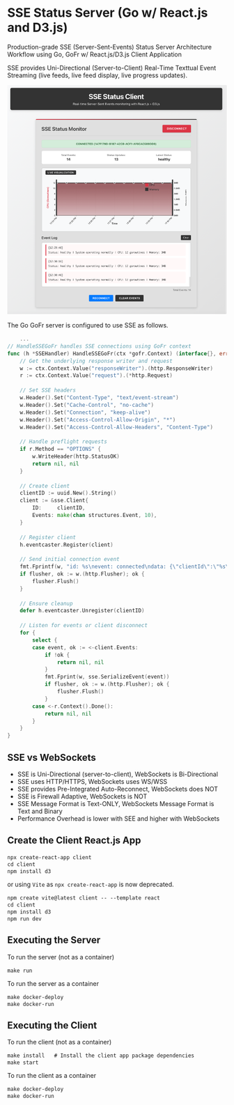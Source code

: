 # SSE Status Server (Go w/ React.js and D3.js)
Production-grade SSE (Server-Sent-Events) Status Server Architecture Workflow using Go, GoFr w/ React.js/D3.js Client Application

SSE provides Uni-Directional (Server-to-Client) Real-Time Texttual Event Streaming (live feeds, live feed display, live progress updates). 



![sse-react-client](docs/sse-react-d3-client.png)


The Go GoFr server is configured to use SSE as follows.

```go
    ...
// HandleSSEGoFr handles SSE connections using GoFr context
func (h *SSEHandler) HandleSSEGoFr(ctx *gofr.Context) (interface{}, error) {
	// Get the underlying response writer and request
	w := ctx.Context.Value("responseWriter").(http.ResponseWriter)
	r := ctx.Context.Value("request").(*http.Request)

	// Set SSE headers
	w.Header().Set("Content-Type", "text/event-stream")
	w.Header().Set("Cache-Control", "no-cache")
	w.Header().Set("Connection", "keep-alive")
	w.Header().Set("Access-Control-Allow-Origin", "*")
	w.Header().Set("Access-Control-Allow-Headers", "Content-Type")

	// Handle preflight requests
	if r.Method == "OPTIONS" {
		w.WriteHeader(http.StatusOK)
		return nil, nil
	}

	// Create client
	clientID := uuid.New().String()
	client := &sse.Client{
		ID:     clientID,
		Events: make(chan structures.Event, 10),
	}

	// Register client
	h.eventcaster.Register(client)

	// Send initial connection event
	fmt.Fprintf(w, "id: %s\nevent: connected\ndata: {\"clientId\":\"%s\"}\n\n", clientID, clientID)
	if flusher, ok := w.(http.Flusher); ok {
		flusher.Flush()
	}

	// Ensure cleanup
	defer h.eventcaster.Unregister(clientID)

	// Listen for events or client disconnect
	for {
		select {
		case event, ok := <-client.Events:
			if !ok {
				return nil, nil
			}
			fmt.Fprint(w, sse.SerializeEvent(event))
			if flusher, ok := w.(http.Flusher); ok {
				flusher.Flush()
			}
		case <-r.Context().Done():
			return nil, nil
		}
	}
}
```


## SSE vs WebSockets

- SSE is Uni-Directional (server-to-client), WebSockets is Bi-Directional
- SSE uses HTTP/HTTPS, WebSockets uses WS/WSS
- SSE provides Pre-Integrated Auto-Reconnect, WebSockets does NOT
- SSE is Firewall Adaptive, WebSockets is NOT
- SSE Message Format is Text-ONLY, WebSockets Message Format is Text and Binary
- Performance Overhead is lower with SEE and higher with WebSockets




## Create the Client React.js App

```shell
npx create-react-app client
cd client
npm install d3
```

or using `Vite` as `npx create-react-app` is now deprecated.

```shell
npm create vite@latest client -- --template react
cd client
npm install d3
npm run dev
```


## Executing the Server

To run the server (not as a container)

```shell
make run
```

To run the server as a container

```shell
make docker-deploy
make docker-run
```



## Executing the Client 

To run the client (not as a container)

```shell
make install   # Install the client app package dependencies
make start
```

To run the client as a container

```shell
make docker-deploy
make docker-run
```